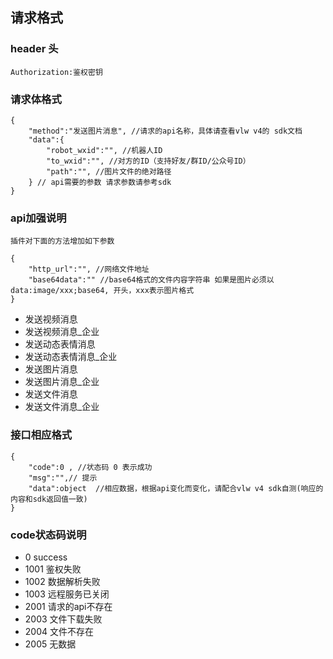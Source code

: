 ## 请求格式
### header 头
    Authorization:鉴权密钥
### 请求体格式
```
{
    "method":"发送图片消息", //请求的api名称，具体请查看vlw v4的 sdk文档
    "data":{
        "robot_wxid":"", //机器人ID
        "to_wxid":"", //对方的ID（支持好友/群ID/公众号ID）
        "path":"", //图片文件的绝对路径
    } // api需要的参数 请求参数请参考sdk 
}
```


### api加强说明
    插件对下面的方法增加如下参数
```
{
    "http_url":"", //网络文件地址
    "base64data":"" //base64格式的文件内容字符串 如果是图片必须以data:image/xxx;base64, 开头，xxx表示图片格式
}
```
- 发送视频消息
- 发送视频消息_企业
- 发送动态表情消息
- 发送动态表情消息_企业
- 发送图片消息
- 发送图片消息_企业
- 发送文件消息
- 发送文件消息_企业

### 接口相应格式
```
{
    "code":0 , //状态码 0 表示成功
    "msg":"",// 提示
    "data":object  //相应数据，根据api变化而变化，请配合vlw v4 sdk自测(响应的内容和sdk返回值一致)
}
```
### code状态码说明
- 0 success  
- 1001 鉴权失败 
- 1002 数据解析失败 
- 1003 远程服务已关闭  
- 2001 请求的api不存在
- 2003 文件下载失败 
- 2004 文件不存在 
- 2005 无数据